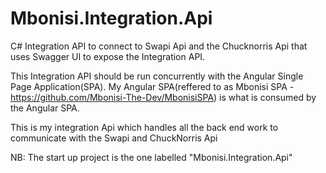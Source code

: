 # Mbonisi.Integration.Api

C# Integration API to connect to Swapi Api and the Chucknorris Api that uses Swagger UI to expose the Integration API. 

This Integration API should be run concurrently with the Angular Single Page Application(SPA). 
My Angular SPA(reffered to as Mbonisi SPA - https://github.com/Mbonisi-The-Dev/MbonisiSPA) is what is consumed by the Angular SPA.

This is my integration Api which handles all the back end work to communicate with the Swapi and ChuckNorris Api

NB: The start up project is the one labelled "Mbonisi.Integration.Api" 
